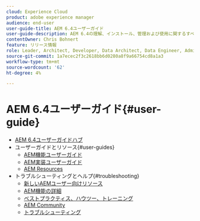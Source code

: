 ```yaml
---
cloud: Experience Cloud
product: adobe experience manager
audience: end-user
user-guide-title: AEM 6.4ユーザーガイド
user-guide-description: AEM 6.4の理解、インストール、管理および使用に関するすべての基本的なリソースの概要です。
contentOwner: Chris Bohnert
feature: リリース情報
role: Leader, Architect, Developer, Data Architect, Data Engineer, Administrator, Business Practitioner
source-git-commit: 1a7ecec2f3c2618bb6d0280a8f9a66754cd8a1a3
workflow-type: tm+mt
source-wordcount: '62'
ht-degree: 4%

---
```



# AEM 6.4ユーザーガイド{#user-guide}

+ [AEM 6.4ユーザーガイドハブ](home.md)
+ ユーザーガイドとリソース{#user-guides}
   + [AEM機能ユーザーガイド](capabilities.md)
   + [AEM実装ユーザーガイド](implementation.md)
   + [AEM Resources](resources.md)
+ トラブルシューティングとヘルプ{#troubleshooting}
   + [新しいAEMユーザー向けリソース](new.md)
   + [AEM機能の詳細](learn.md)
   + [ベストプラクティス、ハウツー、トレーニング](best-practice.md)
   + [AEM Community](community.md)
   + [トラブルシューティング](troubleshooting.md)
